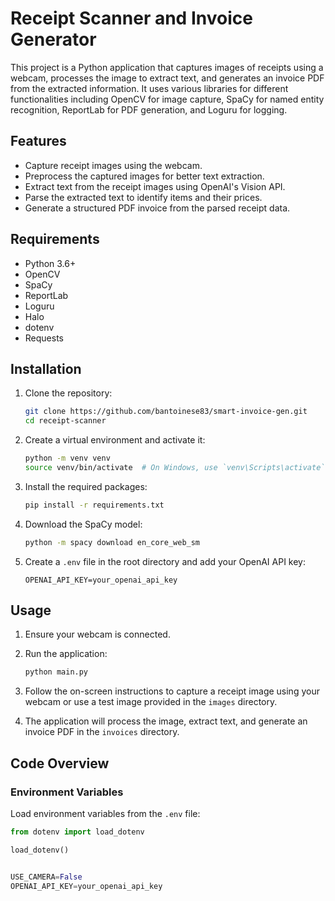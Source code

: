 # Receipt Scanner and Invoice Generator

This project is a Python application that captures images of receipts using a webcam, processes the image to extract text, and generates an invoice PDF from the extracted information. It uses various libraries for different functionalities including OpenCV for image capture, SpaCy for named entity recognition, ReportLab for PDF generation, and Loguru for logging.

## Features

- Capture receipt images using the webcam.
- Preprocess the captured images for better text extraction.
- Extract text from the receipt images using OpenAI's Vision API.
- Parse the extracted text to identify items and their prices.
- Generate a structured PDF invoice from the parsed receipt data.

## Requirements

- Python 3.6+
- OpenCV
- SpaCy
- ReportLab
- Loguru
- Halo
- dotenv
- Requests

## Installation

1. Clone the repository:

    ```sh
    git clone https://github.com/bantoinese83/smart-invoice-gen.git
    cd receipt-scanner
    ```

2. Create a virtual environment and activate it:

    ```sh
    python -m venv venv
    source venv/bin/activate  # On Windows, use `venv\Scripts\activate`
    ```

3. Install the required packages:

    ```sh
    pip install -r requirements.txt
    ```

4. Download the SpaCy model:

    ```sh
    python -m spacy download en_core_web_sm
    ```

5. Create a `.env` file in the root directory and add your OpenAI API key:

    ```env
    OPENAI_API_KEY=your_openai_api_key
    ```

## Usage

1. Ensure your webcam is connected.

2. Run the application:

    ```sh
    python main.py
    ```

3. Follow the on-screen instructions to capture a receipt image using your webcam or use a test image provided in the `images` directory.

4. The application will process the image, extract text, and generate an invoice PDF in the `invoices` directory.

## Code Overview

### Environment Variables

Load environment variables from the `.env` file:

```python
from dotenv import load_dotenv

load_dotenv()
```

```python

USE_CAMERA=False
OPENAI_API_KEY=your_openai_api_key

```


 

